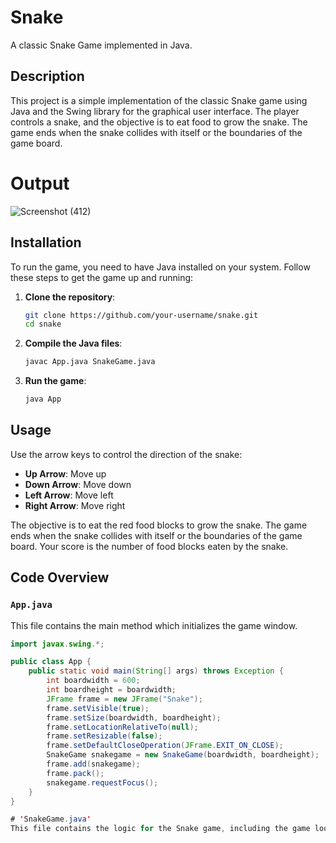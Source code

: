 # Snake

A classic Snake Game implemented in Java.

## Description

This project is a simple implementation of the classic Snake game using Java and the Swing library for the graphical user interface. The player controls a snake, and the objective is to eat food to grow the snake. The game ends when the snake collides with itself or the boundaries of the game board.

# Output

![Screenshot (412)](https://github.com/user-attachments/assets/4820261a-121a-4f15-b38c-9efedfdd45ef)

## Installation

To run the game, you need to have Java installed on your system. Follow these steps to get the game up and running:

1. **Clone the repository**:
    ```bash
    git clone https://github.com/your-username/snake.git
    cd snake
    ```

2. **Compile the Java files**:
    ```bash
    javac App.java SnakeGame.java
    ```

3. **Run the game**:
    ```bash
    java App
    ```

## Usage

Use the arrow keys to control the direction of the snake:
- **Up Arrow**: Move up
- **Down Arrow**: Move down
- **Left Arrow**: Move left
- **Right Arrow**: Move right

The objective is to eat the red food blocks to grow the snake. The game ends when the snake collides with itself or the boundaries of the game board. Your score is the number of food blocks eaten by the snake.

## Code Overview

### `App.java`

This file contains the main method which initializes the game window.

```java
import javax.swing.*;

public class App {
    public static void main(String[] args) throws Exception {
        int boardwidth = 600;
        int boardheight = boardwidth;
        JFrame frame = new JFrame("Snake");
        frame.setVisible(true);
        frame.setSize(boardwidth, boardheight);
        frame.setLocationRelativeTo(null);
        frame.setResizable(false);
        frame.setDefaultCloseOperation(JFrame.EXIT_ON_CLOSE);
        SnakeGame snakegame = new SnakeGame(boardwidth, boardheight);
        frame.add(snakegame);
        frame.pack();
        snakegame.requestFocus();
    }
}

# 'SnakeGame.java'
This file contains the logic for the Snake game, including the game loop, rendering, and handling user input.


